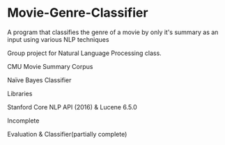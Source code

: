 # Movie-Genre-Classifier
A program that classifies the genre of a movie by only it's summary as an input using various NLP techniques

Group project for Natural Language Processing class.

CMU Movie Summary Corpus

Naïve Bayes Classifier

Libraries

  Stanford Core NLP API (2016) & 
  Lucene 6.5.0
  
  
  
Incomplete

  Evaluation & 
  Classifier(partially complete)
